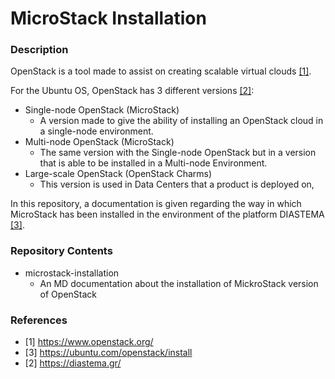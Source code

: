 # MicroStack Installation
### Description
OpenStack is a tool made to assist on creating scalable virtual clouds [[1]](https://github.com/DIASTEMA-UPRC/openstack-heat-installation/blob/main/openstack-heat/heat-apis/use-heat-apis.md#references).

For the Ubuntu OS, OpenStack has 3 different versions [[2]](https://github.com/DIASTEMA-UPRC/openstack-heat-installation/blob/main/openstack-heat/heat-apis/use-heat-apis.md#references):
- Single-node OpenStack (MicroStack)
   - A version made to give the ability of installing an OpenStack cloud in a single-node environment.
- Multi-node OpenStack (MicroStack)
   - The same version with the Single-node OpenStack but in a version that is able to be installed in a Multi-node Environment. 
- Large-scale OpenStack (OpenStack Charms)
   - This version is used in Data Centers that a product is deployed on, 

In this repository, a documentation is given regarding the way in which MicroStack has been installed in the environment of the platform DIASTEMA [[3]](https://github.com/DIASTEMA-UPRC/openstack-heat-installation/blob/main/openstack-heat/heat-apis/use-heat-apis.md#references).

### Repository Contents
- microstack-installation
   - An MD documentation about the installation of MickroStack version of OpenStack

### References
- [1] https://www.openstack.org/
- [3] https://ubuntu.com/openstack/install
- [2] https://diastema.gr/
